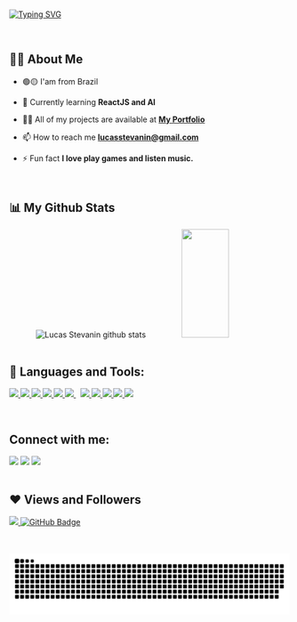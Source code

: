 <br/>

[![Typing SVG](https://readme-typing-svg.herokuapp.com/?color=e4405f&size=35&center=true&vCenter=true&width=1000&lines=HELLO,+MY+NAME+is+Lucas+Stevanin+;I'm+21+years+old;I+from+Bauru,+SP+;I+am+Web+Developer+;Be+Welcome!+:%29)](https://git.io/typing-svg)

<br/>

## 🙋‍♂️ About Me

- 🟢🟡 I'am from Brazil

- 🌱 Currently learning **ReactJS and AI**

- 👨‍💻 All of my projects are available at **[My Portfolio](https://lucasstevanin.github.io/portfolio/)**

- 📫 How to reach me **lucasstevanin@gmail.com**

- ⚡ Fun fact **I love play games and listen music.**

<br/>

## 📊 My Github Stats

<div align="center">  
  <img width="49%" height="195px" src="https://github-readme-stats.vercel.app/api?username=lucasstevanin&show_icons=true&count_private=true&hide_border=true&title_color=e4405f&icon_color=00bfbf&text_color=c9d1d9&bg_color=0d1117" alt="Lucas Stevanin github stats" /> 
  <img width="41%" height="195px" src="https://github-readme-stats.vercel.app/api/top-langs/?username=lucasstevanin&layout=compact&hide_border=true&title_color=e4405f&text_color=c9d1d9&bg_color=0d1117" />
</div>

<br/>

## 🚀 Languages and Tools:

<p align="left"> 
    <a href="https://reactjs.org/" target="_blank"> <img src="https://img.icons8.com/color/48/000000/react-native.png"/> </a>
    <a href="https://developer.mozilla.org/en-US/docs/Web/JavaScript" target="_blank"> <img src="https://img.icons8.com/color/48/000000/javascript.png"/> </a> 
    <a href="https://www.w3.org/html/" target="_blank"> <img src="https://img.icons8.com/color/48/000000/html-5.png"/> </a> 
    <a href="https://www.w3schools.com/css/" target="_blank"> <img src="https://img.icons8.com/color/48/000000/css3.png"/> </a> 
    <a href="https://www.python.org" target="_blank"> <img src="https://img.icons8.com/color/48/000000/python.png"/> </a> 
    <a style="padding-right:8px;" href="https://nodejs.org" target="_blank"> <img src="https://img.icons8.com/color/48/000000/nodejs.png"/> </a> 
    <a href="https://git-scm.com/" target="_blank"> <img src="https://img.icons8.com/color/48/000000/git.png"/> </a>
    <a href="" target="_blank"> <img src="https://img.icons8.com/fluency/48/000000/figma.png"/> </a>
    <a href="" target="_blank"> <img src="https://img.icons8.com/color/48/000000/adobe-photoshop--v2.png"/> </a>
    <a href="" target="_blank"> <img src="https://img.icons8.com/color/48/000000/adobe-illustrator--v1.png"/> </a>
    <a href="" target="_blank"> <img src="https://img.icons8.com/color/48/000000/notion--v1.png"/> </a>
</p>

<br/>
  
## Connect with me:
 
<div> 
  <a href="https://instagram.com/lucasstevanin" target="_blank"><img src="https://img.shields.io/badge/-Instagram-%23E4405F?style=for-the-badge&logo=instagram&logoColor=white" target="_blank"></a>
  <a href = "mailto:lucasstevanin@gmail.com"><img src="https://img.shields.io/badge/-Gmail-%23333?style=for-the-badge&logo=gmail&logoColor=white" target="_blank"></a>
  <a href="https://www.linkedin.com/in/lucas-stevanin/" target="_blank"><img src="https://img.shields.io/badge/-LinkedIn-%230077B5?style=for-the-badge&logo=linkedin&logoColor=white" target="_blank"></a> 
</div>

<br/>

## ❤ Views and Followers
<a href="https://github.com/Meghna-DAS/github-profile-views-counter">
    <img src="https://komarev.com/ghpvc/?username=lucasstevanin">
</a>
<a href="https://github.com/lucasstevanin?tab=followers"><img src="https://img.shields.io/github/followers/lucasstevanin?label=Followers&style=social" alt="GitHub Badge"></a>

<br/>
<br/>
<br/>

   ![Snake animation](https://github.com/lucasstevanin/lucasstevanin/blob/output/github-contribution-grid-snake.svg)
 

